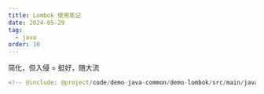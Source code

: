 ```yaml
---
title: Lombok 使用笔记
date: 2024-05-29
tag:
  - java
order: 10
---
```


简化，但入侵 = 挺好，随大流

<!-- mroe -->

```java
<!-- @include: @project/code/demo-java-common/demo-lombok/src/main/java/org/example/LombokDemo.java -->
```
